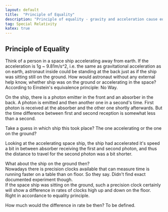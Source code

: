 ```yaml
---
layout: default
title:  "Principle of Equality"
description: "Principle of equality - gravity and acceleration cause equal effects"
tag: Special Relativity
katex: true
---
```


## Principle of Equality

Think of a person in a space ship accelerating away from earth. If the acceleration is 1g ~ 9.81m/s^2, i.e. the same as gravitational acceleration as on earth, astronaut inside could be standing at the back just as if the ship was sitting still on the ground. How would astronaut without any external help know, whether ship was on the ground or accelerating in the space?  
According to Einstein's equivalence principle: No Way.

On the ship, there is a photon emitter in the front and an absorber in the back. A photon is emitted and then another one in a second's time. First photon is received at the absorber and the other one shortly afterwards. But the time difference between first and second reception is somewhat less than a second.

Take a guess in which ship this took place? The one accelerating or the one on the ground?

Looking at the accelerating space ship, the ship had accelerated it's speed a bit in between absorber receiving the first and second photon, and thus the distance to travel for the second photon was a bit shorter.

What about the ship on the ground then?  
Nowadays there is precision clocks available that can measure time is running faster on a table than on floor. So they say. Didn't find exact documented experiment though.  
If the space ship was sitting on the ground, such a precision clock certainly will show a difference in rates of clocks high up and down on the floor.
Right in accordance to equality principle. 

How much would the difference in rate be then?
To be defined.












